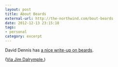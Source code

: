```yaml
---
layout: post
title: About Beards
external-url: http://the-northwind.com/bout-beards
date: 2012-12-13 23:15:18
tags:
- personal
category: excerpt
---
```

David Dennis has [a nice write-up on beards](http://the-northwind.com/bout-beards). 

([Via Jim Dalrymple.](http://www.loopinsight.com/2012/12/13/about-beards-2/))